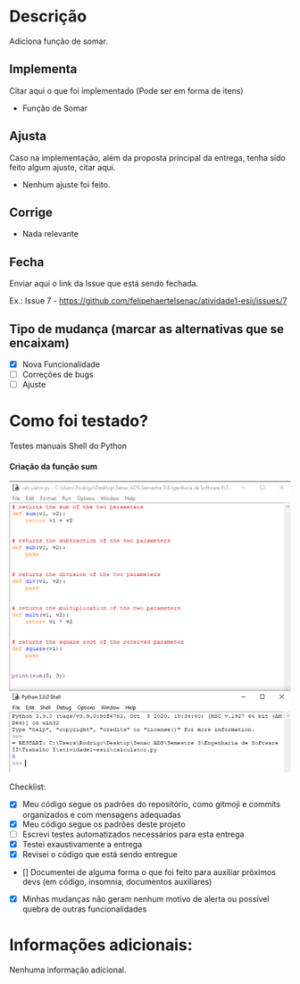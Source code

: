 # Descrição

Adiciona função de somar.

## Implementa

Citar aqui o que foi implementado (Pode ser em forma de itens)

- Função de Somar

## Ajusta

Caso na implementação, além da proposta principal da entrega, tenha sido feito algum ajuste, citar aqui.

- Nenhum ajuste foi feito.

## Corrige

- Nada relevante

## Fecha

Enviar aqui o link da Issue que está sendo fechada.

Ex.:
Issue 7 - https://github.com/felipehaertelsenac/atividade1-esii/issues/7

## Tipo de mudança (marcar as alternativas que se encaixam)

- [x] Nova Funcionalidade
- [ ] Correções de bugs
- [ ] Ajuste

# Como foi testado?

Testes manuais Shell do Python

#### Criação da função sum

<img width="730" alt="image" src="../Print/print sum funcionando.png">

Checklist:

- [x] Meu código segue os padrões do repositório, como gitmoji e commits organizados e com mensagens adequadas
- [x] Meu código segue os padrões deste projeto
- [ ] Escrevi testes automatizados necessários para esta entrega
- [x] Testei exaustivamente a entrega
- [x] Revisei o código que está sendo entregue
- [] Documentei de alguma forma o que foi feito para auxiliar próximos devs (em código, insomnia, documentos auxiliares)
- [x] Minhas mudanças não geram nenhum motivo de alerta ou possível quebra de outras funcionalidades

# Informações adicionais:

Nenhuma informação adicional.
